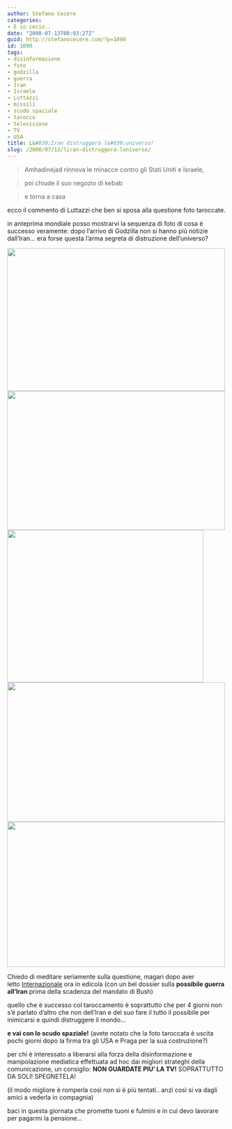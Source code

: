 ```yaml
---
author: Stefano Cecere
categories:
- E io cecio..
date: "2008-07-13T08:03:27Z"
guid: http://stefanocecere.com/?p=1090
id: 1090
tags:
- disinformazione
- foto
- godzilla
- guerra
- Iran
- Israele
- Luttazzi
- missili
- scudo spaziale
- tarocco
- televisione
- TV
- USA
title: L&#039;Iran distruggerà l&#039;universo!
slug: /2008/07/13/liran-distruggera-luniverso/
---
```


> Amhadinejad rinnova le minacce contro gli Stati Uniti e Israele,
  
> poi chiude il suo negozio di kebab
  
> e torna a casa

ecco il commento di Luttazzi che ben si sposa alla questione foto taroccate.

in anteprima mondiale posso mostrarvi la sequenza di foto di cosa è successo veramente: dopo l&#8217;arrivo di Godzilla non si hanno più notizie dall&#8217;Iran&#8230; era forse questa l&#8217;arma segreta di distruzione dell&#8217;universo?

<img class="aligncenter size-full wp-image-1091" title="missili-iran-originale" src="http://stefanocecere.com/wp-content/uploads/sites/3/2008/07/missiliiran3.jpg" alt="" width="500" height="328" srcset="http://stefanocecere.com/wp-content/uploads/sites/3/2008/07/missiliiran3.jpg 500w, http://stefanocecere.com/wp-content/uploads/sites/3/2008/07/missiliiran3-300x197.jpg 300w" sizes="(max-width: 500px) 100vw, 500px" /><img class="aligncenter size-full wp-image-1092" title="missili-iran-taroccata" src="http://stefanocecere.com/wp-content/uploads/sites/3/2008/07/missiliiran4.jpg" alt="" width="500" height="319" srcset="http://stefanocecere.com/wp-content/uploads/sites/3/2008/07/missiliiran4.jpg 500w, http://stefanocecere.com/wp-content/uploads/sites/3/2008/07/missiliiran4-300x191.jpg 300w" sizes="(max-width: 500px) 100vw, 500px" /><img class="aligncenter size-full wp-image-1095" title="missili-iran-tarocco" src="http://stefanocecere.com/wp-content/uploads/sites/3/2008/07/missili-iran-tarocco.jpg" alt="" width="450" height="350" srcset="http://stefanocecere.com/wp-content/uploads/sites/3/2008/07/missili-iran-tarocco.jpg 450w, http://stefanocecere.com/wp-content/uploads/sites/3/2008/07/missili-iran-tarocco-300x233.jpg 300w" sizes="(max-width: 450px) 100vw, 450px" /><img class="aligncenter size-full wp-image-1094" title="missili-iran-guerre-stellari" src="http://stefanocecere.com/wp-content/uploads/sites/3/2008/07/missili-iran-guerre-stellari.jpg" alt="" width="500" height="320" srcset="http://stefanocecere.com/wp-content/uploads/sites/3/2008/07/missili-iran-guerre-stellari.jpg 500w, http://stefanocecere.com/wp-content/uploads/sites/3/2008/07/missili-iran-guerre-stellari-300x192.jpg 300w" sizes="(max-width: 500px) 100vw, 500px" /><img class="aligncenter size-full wp-image-1093" title="missili-iran-godzilla" src="http://stefanocecere.com/wp-content/uploads/sites/3/2008/07/missili-iran-godzilla.jpg" alt="" width="500" height="333" srcset="http://stefanocecere.com/wp-content/uploads/sites/3/2008/07/missili-iran-godzilla.jpg 500w, http://stefanocecere.com/wp-content/uploads/sites/3/2008/07/missili-iran-godzilla-300x200.jpg 300w" sizes="(max-width: 500px) 100vw, 500px" />

Chiedo di meditare seriamente sulla questione, magari dopo aver letto <a href="http://www.internazionale.it" target="_blank">Internazionale</a> ora in edicola (con un bel dossier sulla **possibile guerra all&#8217;Iran** prima della scadenza del mandato di Bush)
  
quello che è successo col taroccamento è soprattutto che per 4 giorni non s&#8217;è parlato d&#8217;altro che non dell&#8217;Iran e del suo fare il tutto il possibile per inimicarsi e quindi distruggere il mondo&#8230;

**e vai con lo scudo spaziale!** (avete notato che la foto taroccata è uscita pochi giorni dopo la firma tra gli USA e Praga per la sua costruzione?)

per chi è interessato a liberarsi alla forza della disinformazione e manipolazione mediatica effettuata ad hoc dai migliori strateghi della comunicazione, un consiglio: **NON GUARDATE PIU&#8217; LA TV!** SOPRATTUTTO DA SOLI! SPEGNETELA!

(il modo migliore è romperla così non si è più tentati.. anzi così si va dagli amici a vederla in compagnia)

baci in questa giornata che promette tuoni e fulmini e in cui devo lavorare per pagarmi la pensione&#8230;